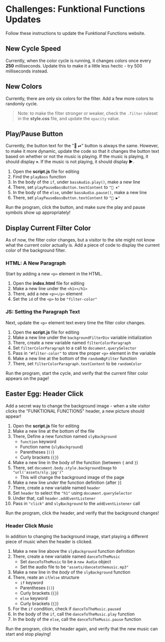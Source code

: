 # Challenges: Funktional Functions Updates
Follow these instructions to update the Funktional Functions website.

## New Cycle Speed
Currently, when the color cycle is running, it changes colors once every **250** milliseconds. Update this to make it a little less hectic - try 500 milliseconds instead.

## New Colors
Currently, there are only six colors for the filter. Add a few more colors to randomly cycle.

>Note: to make the filter stronger or weaker, check the `.filter` ruleset in the **style.css** file, and update the `opacity` value.

## Play/Pause Button
Currently, the button text for the "🎸 ⏯" button is always the same. However, to make it more dynamic, update the code so that it changes the button text based on whether or not the music is playing. If the music is playing, it should display ⏸. If the music is not playing, it should display ▶.

1. Open the **script.js** file for editing
1. Find the `playBass` function
1. In the body of the `if`, under `bassAudio.play()`, make a new line
1. There, set `playPauseBassButton.textContent` to `"🎸 ⏸"`
1. In the body of the `else`, under `bassAudio.pause()`, make a new line
1. There, set `playPauseBassButton.textContent` to `"🎸 ▶"`

Run the program, click the button, and make sure the play and pause symbols show up appropriately!

## Display Current Filter Color
As of now, the filter color changes, but a visitor to the site might not know what the current color actually is. Add a piece of code to display the current color of the background filter.

### HTML: A New Paragraph
Start by adding a new `<p>` element in the HTML.

1. Open the **index.html** file for editing
1. Make a new line under the `<h1></h1>`
1. There, add a new `<p></p>` element
1. Set the `id` of the `<p>` to be `"filter-color"`

### JS: Setting the Paragraph Text
Next, update the `<p>` element text every time the filter color changes.

1. Open the **script.js** file for editing
1. Make a new line under the `backgroundFilterDiv` variable initialization
1. There, create a new variable named `filterColorParagraph`
1. Set `filterColorParagraph` to a call to `document.querySelector`
1. Pass in `"#filter-color"` to store the proper `<p>` element in the variable
1. Make a new line at the bottom of the `randomBgFilter` function
1. There, set `filterColorParagraph.textContent` to be `randomColor`

Run the program, start the cycle, and verify that the current filter color appears on the page!

## Easter Egg: Header Click
Add a secret way to change the background image - when a site visitor clicks the "FUNKTIONAL FUNCTIONS" header, a new picture should appear!

1. Open the **script.js** file for editing
1. Make a new line at the bottom of the file
1. There, Define a new function named `slyBackground`
    - `function` keyword
    - Function name (`slyBackground`)
    - Parentheses (`()`)
    - Curly brackets (`{}`)
1. Make a new line in the body of the function (between `{` and `}`)
1. There, set `document.body.style.backgroundImage` to `"url('assets/sly.jpg')"`
    - This will change the background image of the page
1. Make a new line _under_ the function definition (after `}`)
1. There, create a new variable named `header`
1. Set `header` to select the `"h1"` using `document.querySelector`
1. Under that, call `header.addEventListener`
1. Pass in `"click"` and `slyBackground` to the `addEventListener` call

Run the program, click the header, and verify that the background changes!

### Header Click Music
In addition to changing the background image, start playing a different piece of music when the header is clicked.

1. Make a new line above the `slyBackground` function definition
1. There, create a new variable named `danceToTheMusic`
    - Set `danceToTheMusic` to be a `new Audio` object
    - Set the audio file to be `"assets/dancetothemusic.mp3"`
1. Make a new line in the _body_ of the `slyBackground` function
1. There, reate an `if`/`else` structure
    - `if` keyword
    - Parentheses (`()`)
    - Curly brackets (`{}`)
    - `else` keyword
    - Curly brackets (`{}`)
1. For the `if` condition, check if `danceToTheMusic.paused`
1. In the body of the `if`, call the `danceToTheMusic.play` function
1. In the body of the `else`, call the `danceToTheMusic.pause` function

Run the program, click the header again, and verify that the new music can start and stop playing!
